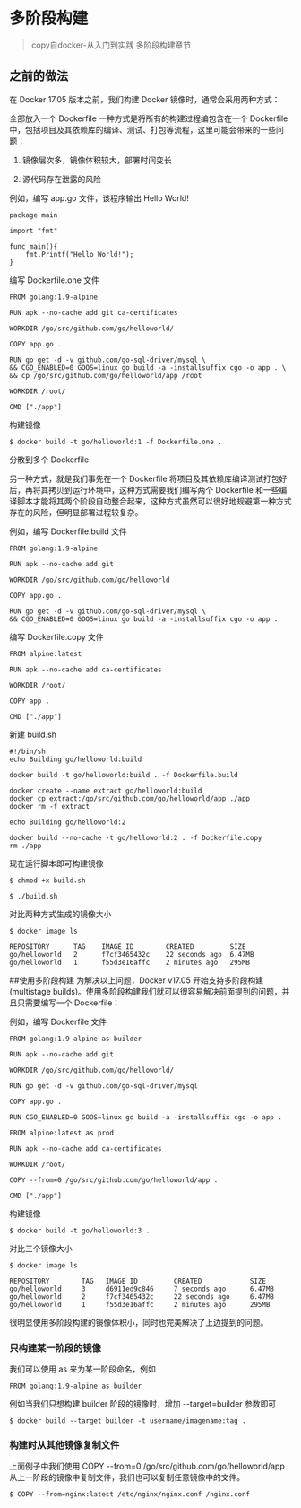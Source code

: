 # 多阶段构建
> copy自docker-从入门到实践 多阶段构建章节

## 之前的做法
在 Docker 17.05 版本之前，我们构建 Docker 镜像时，通常会采用两种方式：

全部放入一个 Dockerfile
一种方式是将所有的构建过程编包含在一个 Dockerfile 中，包括项目及其依赖库的编译、测试、打包等流程，这里可能会带来的一些问题：

1. 镜像层次多，镜像体积较大，部署时间变长

2. 源代码存在泄露的风险

例如，编写 app.go 文件，该程序输出 Hello World!

    package main

    import "fmt"

    func main(){
        fmt.Printf("Hello World!");
    }
编写 Dockerfile.one 文件

    FROM golang:1.9-alpine

    RUN apk --no-cache add git ca-certificates

    WORKDIR /go/src/github.com/go/helloworld/

    COPY app.go .

    RUN go get -d -v github.com/go-sql-driver/mysql \
    && CGO_ENABLED=0 GOOS=linux go build -a -installsuffix cgo -o app . \
    && cp /go/src/github.com/go/helloworld/app /root

    WORKDIR /root/

    CMD ["./app"]
构建镜像

    $ docker build -t go/helloworld:1 -f Dockerfile.one .
分散到多个 Dockerfile

另一种方式，就是我们事先在一个 Dockerfile 将项目及其依赖库编译测试打包好后，再将其拷贝到运行环境中，这种方式需要我们编写两个 Dockerfile 和一些编译脚本才能将其两个阶段自动整合起来，这种方式虽然可以很好地规避第一种方式存在的风险，但明显部署过程较复杂。

例如，编写 Dockerfile.build 文件

    FROM golang:1.9-alpine

    RUN apk --no-cache add git

    WORKDIR /go/src/github.com/go/helloworld

    COPY app.go .

    RUN go get -d -v github.com/go-sql-driver/mysql \
    && CGO_ENABLED=0 GOOS=linux go build -a -installsuffix cgo -o app .
编写 Dockerfile.copy 文件

    FROM alpine:latest

    RUN apk --no-cache add ca-certificates

    WORKDIR /root/

    COPY app .

    CMD ["./app"]
新建 build.sh

    #!/bin/sh
    echo Building go/helloworld:build

    docker build -t go/helloworld:build . -f Dockerfile.build

    docker create --name extract go/helloworld:build
    docker cp extract:/go/src/github.com/go/helloworld/app ./app
    docker rm -f extract

    echo Building go/helloworld:2

    docker build --no-cache -t go/helloworld:2 . -f Dockerfile.copy
    rm ./app
现在运行脚本即可构建镜像

    $ chmod +x build.sh

    $ ./build.sh
对比两种方式生成的镜像大小

    $ docker image ls

    REPOSITORY      TAG    IMAGE ID        CREATED         SIZE
    go/helloworld   2      f7cf3465432c    22 seconds ago  6.47MB
    go/helloworld   1      f55d3e16affc    2 minutes ago   295MB

##使用多阶段构建
为解决以上问题，Docker v17.05 开始支持多阶段构建 (multistage builds)。使用多阶段构建我们就可以很容易解决前面提到的问题，并且只需要编写一个 Dockerfile：

例如，编写 Dockerfile 文件

    FROM golang:1.9-alpine as builder

    RUN apk --no-cache add git

    WORKDIR /go/src/github.com/go/helloworld/

    RUN go get -d -v github.com/go-sql-driver/mysql

    COPY app.go .

    RUN CGO_ENABLED=0 GOOS=linux go build -a -installsuffix cgo -o app .

    FROM alpine:latest as prod

    RUN apk --no-cache add ca-certificates

    WORKDIR /root/

    COPY --from=0 /go/src/github.com/go/helloworld/app .

    CMD ["./app"]
构建镜像

    $ docker build -t go/helloworld:3 .
对比三个镜像大小

    $ docker image ls

    REPOSITORY        TAG   IMAGE ID         CREATED            SIZE
    go/helloworld     3     d6911ed9c846     7 seconds ago      6.47MB
    go/helloworld     2     f7cf3465432c     22 seconds ago     6.47MB
    go/helloworld     1     f55d3e16affc     2 minutes ago      295MB
很明显使用多阶段构建的镜像体积小，同时也完美解决了上边提到的问题。

### 只构建某一阶段的镜像
我们可以使用 as 来为某一阶段命名，例如

    FROM golang:1.9-alpine as builder
例如当我们只想构建 builder 阶段的镜像时，增加 --target=builder 参数即可

    $ docker build --target builder -t username/imagename:tag .
### 构建时从其他镜像复制文件
上面例子中我们使用 COPY --from=0 /go/src/github.com/go/helloworld/app . 从上一阶段的镜像中复制文件，我们也可以复制任意镜像中的文件。

    $ COPY --from=nginx:latest /etc/nginx/nginx.conf /nginx.conf